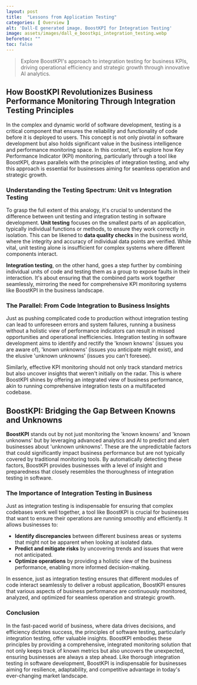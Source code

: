 ```yaml
---
layout: post
title:  "Lessons from Application Testing"
categories: [ Overview ]
alt: 'Dall-E generated image. BoostKPI for Integration Testing'
image: assets/images/dall_e_boostkpi_integration_testing.webp
beforetoc: ""
toc: false
---
```

>Explore BoostKPI's approach to integration testing for business KPIs, driving operational efficiency and strategic growth through innovative AI analytics.

## How BoostKPI Revolutionizes Business Performance Monitoring Through Integration Testing Principles

In the complex and dynamic world of software development, testing is a critical component that ensures the reliability and functionality of code before it is deployed to users. This concept is not only pivotal in software development but also holds significant value in the business intelligence and performance monitoring space. In this context, let's explore how Key Performance Indicator (KPI) monitoring, particularly through a tool like BoostKPI, draws parallels with the principles of integration testing, and why this approach is essential for businesses aiming for seamless operation and strategic growth.

### Understanding the Testing Spectrum: Unit vs Integration Testing

To grasp the full extent of this analogy, it's crucial to understand the difference between unit testing and integration testing in software development. **Unit testing** focuses on the smallest parts of an application, typically individual functions or methods, to ensure they work correctly in isolation. This can be likened to **data quality checks** in the business world, where the integrity and accuracy of individual data points are verified. While vital, unit testing alone is insufficient for complex systems where different components interact.

**Integration testing**, on the other hand, goes a step further by combining individual units of code and testing them as a group to expose faults in their interaction. It's about ensuring that the combined parts work together seamlessly, mirroring the need for comprehensive KPI monitoring systems like BoostKPI in the business landscape.

### The Parallel: From Code Integration to Business Insights

Just as pushing complicated code to production without integration testing can lead to unforeseen errors and system failures, running a business without a holistic view of performance indicators can result in missed opportunities and operational inefficiencies. Integration testing in software development aims to identify and rectify the 'known knowns' (issues you are aware of), 'known unknowns' (issues you anticipate might exist), and the elusive 'unknown unknowns' (issues you can't foresee).

Similarly, effective KPI monitoring should not only track standard metrics but also uncover insights that weren't initially on the radar. This is where BoostKPI shines by offering an integrated view of business performance, akin to running comprehensive integration tests on a multifaceted codebase.

## BoostKPI: Bridging the Gap Between Knowns and Unknowns

**BoostKPI** stands out by not just monitoring the 'known knowns' and 'known unknowns' but by leveraging advanced analytics and AI to predict and alert businesses about 'unknown unknowns'. These are the unpredictable factors that could significantly impact business performance but are not typically covered by traditional monitoring tools. By automatically detecting these factors, BoostKPI provides businesses with a level of insight and preparedness that closely resembles the thoroughness of integration testing in software.

### The Importance of Integration Testing in Business

Just as integration testing is indispensable for ensuring that complex codebases work well together, a tool like BoostKPI is crucial for businesses that want to ensure their operations are running smoothly and efficiently. It allows businesses to:

- **Identify discrepancies** between different business areas or systems that might not be apparent when looking at isolated data.
- **Predict and mitigate risks** by uncovering trends and issues that were not anticipated.
- **Optimize operations** by providing a holistic view of the business performance, enabling more informed decision-making.

In essence, just as integration testing ensures that different modules of code interact seamlessly to deliver a robust application, BoostKPI ensures that various aspects of business performance are continuously monitored, analyzed, and optimized for seamless operation and strategic growth.

### Conclusion

In the fast-paced world of business, where data drives decisions, and efficiency dictates success, the principles of software testing, particularly integration testing, offer valuable insights. BoostKPI embodies these principles by providing a comprehensive, integrated monitoring solution that not only keeps track of known metrics but also uncovers the unexpected, ensuring businesses are always a step ahead. Like thorough integration testing in software development, BoostKPI is indispensable for businesses aiming for resilience, adaptability, and competitive advantage in today's ever-changing market landscape.
